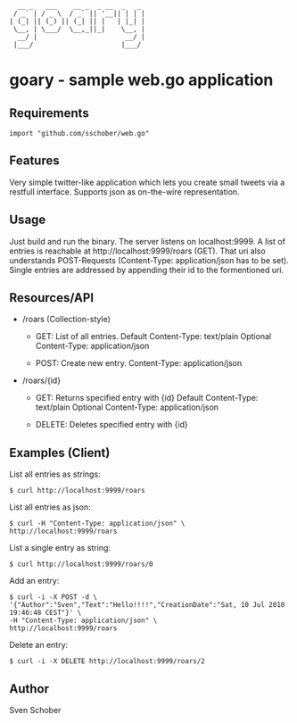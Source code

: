       __ _   ___    __ _  _ __  _   _
     / _` | / _ \  / _` || '__|| | | |
    | (_| || (_) || (_| || |   | |_| |
     \__, | \___/  \__,_||_|    \__, |
      __/ |                      __/ |
     |___/                      |___/ 

# goary - sample web.go application

## Requirements

    import "github.com/sschober/web.go"

## Features

Very simple twitter-like application which lets you create small
tweets via a restfull interface. Supports json as on-the-wire
representation.

## Usage

Just build and run the binary. The server listens on localhost:9999.
A list of entries is reachable at http://localhost:9999/roars (GET).
That uri also understands POST-Requests (Content-Type:
application/json has to be set). Single entries are addressed by
appending their id to the formentioned uri.

## Resources/API

- /roars (Collection-style)

  - GET: List of all entries.
    Default Content-Type: text/plain
    Optional Content-Type: application/json

  - POST: Create new entry.
    Content-Type: application/json

- /roars/{id}

  - GET: Returns specified entry with {id}
    Default Content-Type: text/plain
    Optional Content-Type: application/json

  - DELETE: Deletes specified entry with {id}

## Examples (Client)

List all entries as strings:

    $ curl http://localhost:9999/roars

List all entries as json:

    $ curl -H "Content-Type: application/json" \
    http://localhost:9999/roars

List a single entry as string:

    $ curl http://localhost:9999/roars/0

Add an entry:

    $ curl -i -X POST -d \
    '{"Author":"Sven","Text":"Hello!!!!","CreationDate":"Sat, 10 Jul 2010 19:46:48 CEST"}' \
    -H "Content-Type: application/json" \
    http://localhost:9999/roars

Delete an entry:

    $ curl -i -X DELETE http://localhost:9999/roars/2

## Author

Sven Schober
